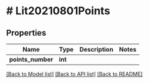 # # Lit20210801Points

## Properties

Name | Type | Description | Notes
------------ | ------------- | ------------- | -------------
**points_number** | **int** |  |

[[Back to Model list]](../../README.md#models) [[Back to API list]](../../README.md#endpoints) [[Back to README]](../../README.md)
